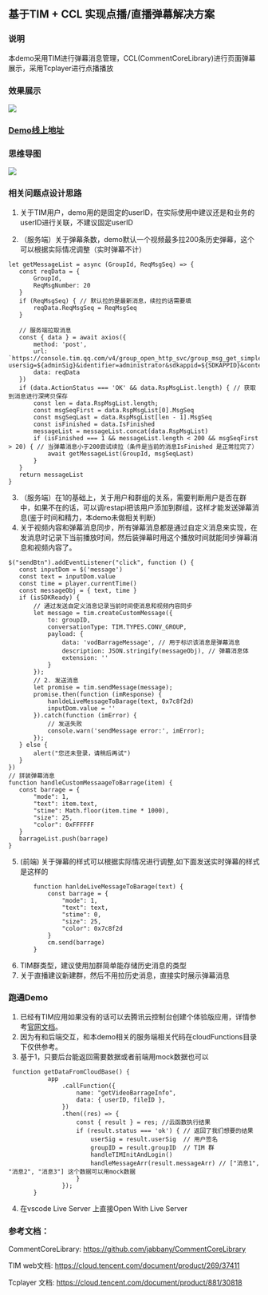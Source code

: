 ## 基于TIM + CCL 实现点播/直播弹幕解决方案

### 说明
本demo采用TIM进行弹幕消息管理，CCL(CommentCoreLibrary)进行页面弹幕展示，采用Tcplayer进行点播播放

### 效果展示
<img src="https://miller-1c285a-1253985742.tcloudbaseapp.com/2022git/030802.gif" style="widht: 35%;">

### [Demo线上地址](https://hello-cloudbase-6gaa7fm3ca7687d3-1257245868.tcloudbaseapp.com/video-barrage/index.html)

### 思维导图

<img src="https://miller-1c285a-1253985742.tcloudbaseapp.com/2022git/30703.png" style="widht: 45%;">

### 相关问题点设计思路

 1.  关于TIM用户，demo用的是固定的userID，在实际使用中建议还是和业务的userID进行关联，不建议固定userID

 2. （服务端）关于弹幕条数，demo默认一个视频最多拉200条历史弹幕，这个可以根据实际情况调整（实时弹幕不计）
 ```
 let getMessageList = async (GroupId, ReqMsgSeq) => {
    const reqData = {
        GroupId,
        ReqMsgNumber: 20
    }
    if (ReqMsgSeq) { // 默认拉的是最新消息，续拉的话需要填
        reqData.ReqMsgSeq = ReqMsgSeq
    }

    // 服务端拉取消息
    const { data } = await axios({
        method: 'post',
        url: `https://console.tim.qq.com/v4/group_open_http_svc/group_msg_get_simple?usersig=${adminSig}&identifier=administrator&sdkappid=${SDKAPPID}&contenttype=json`,
        data: reqData
    })
    if (data.ActionStatus === 'OK' && data.RspMsgList.length) { // 获取到消息进行深拷贝保存
        const len = data.RspMsgList.length;
        const msgSeqFirst = data.RspMsgList[0].MsgSeq
        const msgSeqLast = data.RspMsgList[len - 1].MsgSeq
        const isFinished = data.IsFinished
        messageList = messageList.concat(data.RspMsgList)
        if (isFinished === 1 && messageList.length < 200 && msgSeqFirst > 20) { // 当弹幕消息小于200尝试续拉（条件是当前的消息IsFinished 是正常拉完了）
            await getMessageList(GroupId, msgSeqLast)
        }
    }
    return messageList
}
 ```
 3. （服务端）在1的基础上，关于用户和群组的关系，需要判断用户是否在群中，如果不在的话，可以调restapi把该用户添加到群组，这样才能发送弹幕消息(鉴于时间和精力，本demo未做相关判断)
 4. 关于视频内容和弹幕消息同步，所有弹幕消息都是通过自定义消息来实现，在发消息时记录下当前播放时间，然后装弹幕时用这个播放时间就能同步弹幕消息和视频内容了。
 ```
 $("sendBtn").addEventListener("click", function () {
    const inputDom = $('message')
    const text = inputDom.value
    const time = player.currentTime()
    const messageObj = { text, time }
    if (isSDKReady) {
        // 通过发送自定义消息记录当前时间使消息和视频内容同步
        let message = tim.createCustomMessage({
            to: groupID,
            conversationType: TIM.TYPES.CONV_GROUP,
            payload: {
                data: 'vodBarrageMessage', // 用于标识该消息是弹幕消息
                description: JSON.stringify(messageObj), // 弹幕消息体
                extension: ''
            }
        });
        // 2. 发送消息
        let promise = tim.sendMessage(message);
        promise.then(function (imResponse) {
            hanldeLiveMessageToBarage(text, 0x7c8f2d)
            inputDom.value = ''
        }).catch(function (imError) {
            // 发送失败
            console.warn('sendMessage error:', imError);
        });
    } else {
        alert("您还未登录，请稍后再试")
    }
})
 // 拼装弹幕消息
function handleCustomMessaageToBarrage(item) {
    const barrage = {
        "mode": 1,
        "text": item.text,
        "stime": Math.floor(item.time * 1000),
        "size": 25,
        "color": 0xFFFFFF
    }
    barrageList.push(barrage)
}
 ```
 5. (前端) 关于弹幕的样式可以根据实际情况进行调整,如下面发送实时弹幕的样式是这样的
 ```
        function hanldeLiveMessageToBarage(text) {
            const barrage = {
                "mode": 1,
                "text": text,
                "stime": 0,
                "size": 25,
                "color": 0x7c8f2d
            }
            cm.send(barrage)
        }
 ```
 6. TIM群类型，建议使用加群简单能存储历史消息的类型
 7. 关于直播建议新建群，然后不用拉历史消息，直接实时展示弹幕消息

 ### 跑通Demo
 1. 已经有TIM应用如果没有的话可以去腾讯云控制台创建个体验版应用，详情参考[官网文档](https://cloud.tencent.com/document/product/269)。
 2. 因为有和后端交互，和本demo相关的服务端相关代码在cloudFunctions目录下仅供参考。
 3. 基于1，只要后台能返回需要数据或者前端用mock数据也可以
 ```
  function getDataFromCloudBase() {
            app
                .callFunction({
                    name: "getVideoBarrageInfo",
                    data: { userID, fileID },
                })
                .then((res) => {
                    const { result } = res; //云函数执行结果
                    if (result.status === 'ok') { // 返回了我们想要的结果
                        userSig = result.userSig  // 用户签名
                        groupID = result.groupID  // TIM 群
                        handleTIMInitAndLogin()
                        handleMessageArr(result.messageArr) // ["消息1", "消息2", "消息3"] 这个数据可以用mock数据
                    }
                });
        }
 ```
 4. 在vscode Live Server 上直接Open With Live Server

 ### 参考文档：
CommentCoreLibrary: https://github.com/jabbany/CommentCoreLibrary

TIM web文档: https://cloud.tencent.com/document/product/269/37411

Tcplayer 文档: https://cloud.tencent.com/document/product/881/30818
